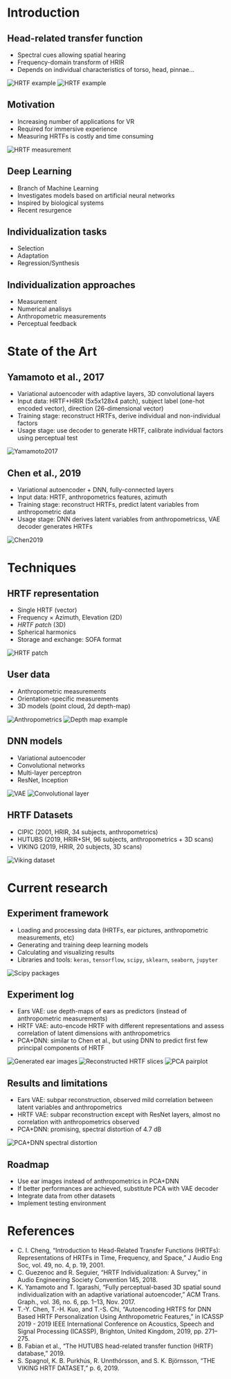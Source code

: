 # Introduction

## Head-related transfer function
- Spectral cues allowing spatial hearing
- Frequency-domain transform of HRIR
- Depends on individual characteristics of torso, head, pinnae...

![HRTF example](img/hrtf_example1.png)
![HRTF example](img/hrtf_example2.png)

## Motivation
- Increasing number of applications for VR
- Required for immersive experience
- Measuring HRTFs is costly and time consuming

![HRTF measurement](img/hrtf_meas.jpg)


## Deep Learning
- Branch of Machine Learning
- Investigates models based on artificial neural networks
- Inspired by biological systems
- Recent resurgence

## Individualization tasks
- Selection 
- Adaptation
- Regression/Synthesis

## Individualization approaches
- Measurement
- Numerical analisys
- Anthropometric measurements
- Perceptual feedback


# State of the Art

## Yamamoto et al., 2017
- Variational autoencoder with adaptive layers, 3D convolutional layers
- Input data: HRTF+HRIR (5x5x128x4 patch), subject label (one-hot encoded vector), direction (26-dimensional vector)
- Training stage: reconstruct HRTFs, derive individual and non-individual factors
- Usage stage: use decoder to generate HRTF, calibrate individual factors using perceptual test

![Yamamoto2017](img/yamamoto2017.png)

## Chen et al., 2019
- Variational autoencoder + DNN, fully-connected layers
- Input data: HRTF, anthropometrics features, azimuth
- Training stage: reconstruct HRTFs, predict latent variables from anthropometric data
- Usage stage: DNN derives latent variables from anthropometricss, VAE decoder generates HRTFs

![Chen2019](img/chen2019.png)


# Techniques

## HRTF representation
- Single HRTF (vector)
- Frequency $\times$ Azimuth, Elevation (2D)
- *HRTF patch* (3D)
- Spherical harmonics
- Storage and exchange: SOFA format

![HRTF patch](img/hrtf_patch.png)

## User data
- Anthropometric measurements
- Orientation-specific measurements
- 3D models (point cloud, 2d depth-map)

![Anthropometrics](img/anthro.png)
![Depth map example](img/depthmap.png)

## DNN models
- Variational autoencoder
- Convolutional networks
- Multi-layer perceptron
- ResNet, Inception

![VAE](img/vae.jpg) 
![Convolutional layer](img/conv.png)

## HRTF Datasets
- CIPIC (2001, HRIR, 34 subjects, anthropometrics)
- HUTUBS (2019, HRIR+SH, 96 subjects, anthropometrics + 3D scans)
- VIKING (2019, HRIR, 20 subjects, 3D scans)

![Viking dataset](img/viking.jpg)

# Current research

## Experiment framework
- Loading and processing data (HRTFs, ear pictures, anthropometric measurements, etc)
- Generating and training deep learning models 
- Calculating and visualizing results
- Libraries and tools: `keras`, `tensorflow`, `scipy`, `sklearn`, `seaborn`, `jupyter`

![Scipy packages](img/scipy.png) 

## Experiment log
- Ears VAE: use depth-maps of ears as predictors (instead of anthropometric measurements)
- HRTF VAE: auto-encode HRTF with different representations and assess correlation of latent dimensions with anthropometrics
- PCA+DNN: similar to Chen et al., but using DNN to predict first few principal components of HRTF

![Generated ear images](img/res_earmorph.png)
![Reconstructed HRTF slices](img/res_rechrtf.png)
![PCA pairplot](img/res_pairplot.png) 

## Results and limitations
- Ears VAE: subpar reconstruction, observed mild correlation between latent variables and anthropometrics
- HRTF VAE: subpar reconstruction except with ResNet layers, almost no correlation with anthropometrics observed
- PCA+DNN: promising, spectral distortion of 4.7 dB

![PCA+DNN spectral distortion](img/res_pcadnn.png) 

## Roadmap
- Use ear images instead of anthropometrics in PCA+DNN
- If better performances are achieved, substitute PCA with VAE decoder
- Integrate data from other datasets
- Implement testing environment


# References
- C. I. Cheng, “Introduction to Head-Related Transfer Functions (HRTFs): Representations of HRTFs in Time, Frequency, and Space,” J Audio Eng Soc, vol. 49, no. 4, p. 19, 2001.
- C. Guezenoc and R. Seguier, “HRTF Individualization: A Survey,” in Audio Engineering Society Convention 145, 2018.
- K. Yamamoto and T. Igarashi, “Fully perceptual-based 3D spatial sound individualization with an adaptive variational autoencoder,” ACM Trans. Graph., vol. 36, no. 6, pp. 1–13, Nov. 2017.
- T.-Y. Chen, T.-H. Kuo, and T.-S. Chi, “Autoencoding HRTFS for DNN Based HRTF Personalization Using Anthropometric Features,” in ICASSP 2019 - 2019 IEEE International Conference on Acoustics, Speech and Signal Processing (ICASSP), Brighton, United Kingdom, 2019, pp. 271–275.
- B. Fabian et al., “The HUTUBS head-related transfer function (HRTF) database,” 2019.
- S. Spagnol, K. B. Purkhús, R. Unnthórsson, and S. K. Björnsson, “THE VIKING HRTF DATASET,” p. 6, 2019.
